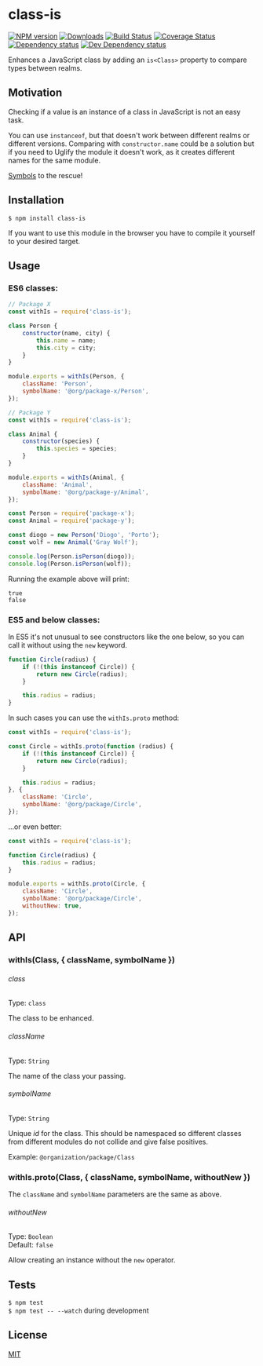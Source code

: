 # class-is

[![NPM version][npm-image]][npm-url] [![Downloads][downloads-image]][npm-url] [![Build Status][travis-image]][travis-url] [![Coverage Status][codecov-image]][codecov-url] [![Dependency status][david-dm-image]][david-dm-url] [![Dev Dependency status][david-dm-dev-image]][david-dm-dev-url] 

[npm-url]:https://npmjs.org/package/class-is
[downloads-image]:http://img.shields.io/npm/dm/class-is.svg
[npm-image]:http://img.shields.io/npm/v/class-is.svg
[travis-url]:https://travis-ci.org/moxystudio/js-class-is
[travis-image]:http://img.shields.io/travis/moxystudio/js-class-is/master.svg
[codecov-url]:https://codecov.io/gh/moxystudio/js-class-is
[codecov-image]:https://img.shields.io/codecov/c/github/moxystudio/js-class-is/master.svg
[david-dm-url]:https://david-dm.org/moxystudio/js-class-is
[david-dm-image]:https://img.shields.io/david/moxystudio/js-class-is.svg
[david-dm-dev-url]:https://david-dm.org/moxystudio/js-class-is?type=dev
[david-dm-dev-image]:https://img.shields.io/david/dev/moxystudio/js-class-is.svg

Enhances a JavaScript class by adding an `is<Class>` property to compare types between realms.


## Motivation

Checking if a value is an instance of a class in JavaScript is not an easy task.

You can use `instanceof`, but that doesn't work between different realms or different versions. Comparing with `constructor.name` could be a solution but if you need to Uglify the module it doesn't work, as it creates different names for the same module.

[Symbols](https://developer.mozilla.org/en-US/docs/Web/JavaScript/Reference/Global_Objects/Symbol) to the rescue!


## Installation

`$ npm install class-is`

If you want to use this module in the browser you have to compile it yourself to your desired target.


## Usage

### ES6 classes:

```js
// Package X
const withIs = require('class-is');

class Person {
    constructor(name, city) {
        this.name = name;
        this.city = city;
    }
}

module.exports = withIs(Person, {
    className: 'Person',
    symbolName: '@org/package-x/Person',
});
```

```js
// Package Y
const withIs = require('class-is');

class Animal {
    constructor(species) {
        this.species = species;
    }
}

module.exports = withIs(Animal, {
    className: 'Animal',
    symbolName: '@org/package-y/Animal',
});
```

```js
const Person = require('package-x');
const Animal = require('package-y');

const diogo = new Person('Diogo', 'Porto');
const wolf = new Animal('Gray Wolf');

console.log(Person.isPerson(diogo));
console.log(Person.isPerson(wolf));
```

Running the example above will print:

```
true
false
```

### ES5 and below classes:

In ES5 it's not unusual to see constructors like the one below, so you can call it without using the `new` keyword.

```js
function Circle(radius) {
    if (!(this instanceof Circle)) {
        return new Circle(radius);
    }

    this.radius = radius;
}
```

In such cases you can use the `withIs.proto` method:

```js
const withIs = require('class-is');

const Circle = withIs.proto(function (radius) {
    if (!(this instanceof Circle)) {
        return new Circle(radius);
    }

    this.radius = radius;
}, {
    className: 'Circle',
    symbolName: '@org/package/Circle',
});
```

...or even better:

```js
const withIs = require('class-is');

function Circle(radius) {
    this.radius = radius;
}

module.exports = withIs.proto(Circle, {
    className: 'Circle',
    symbolName: '@org/package/Circle',
    withoutNew: true,
});
```


## API

### withIs(Class, { className, symbolName })

###### class

Type: `class`

The class to be enhanced.

###### className

Type: `String`

The name of the class your passing.

###### symbolName

Type: `String`

Unique *id* for the class. This should be namespaced so different classes from different modules do not collide and give false positives.

Example: `@organization/package/Class`

### withIs.proto(Class, { className, symbolName, withoutNew })

The `className` and `symbolName` parameters are the same as above.

###### withoutNew

Type: `Boolean`   
Default: `false`

Allow creating an instance without the `new` operator.


## Tests

`$ npm test`   
`$ npm test -- --watch` during development


## License

[MIT](http://www.opensource.org/licenses/mit-license.php)

